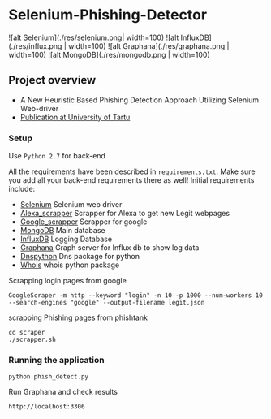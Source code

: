 # Selenium-Phishing-Detector

![alt Selenium](./res/selenium.png| width=100)
![alt InfluxDB](./res/influx.png | width=100)
![alt Graphana](./res/graphana.png | width=100)
![alt MongoDB](./res/mongodb.png | width=100)


## Project overview
- A New Heuristic Based Phishing Detection Approach Utilizing Selenium Web-driver
- [Publication at University of Tartu](http://comserv.cs.ut.ee/ati_thesis/datasheet.php?id=58598&year=2017)

### Setup

Use `Python 2.7` for back-end

All the requirements have been described in `requirements.txt`. Make sure you add all your back-end requirements there as well!
Initial requirements include:
- [Selenium](https://selenium-python.readthedocs.io/) Selenium web driver
- [Alexa_scrapper](https://github.com/vivekpatani/alexa-scraper) Scrapper for Alexa to get new Legit webpages
- [Google_scrapper](https://www.django-rest-framework.org/) Scrapper for google
- [MongoDB](https://www.mongodb.com/) Main database
- [InfluxDB](https://www.influxdata.com/time-series-platform/influxdb/) Logging Database
- [Graphana](http://docs.grafana.org/) Graph server for Influx db to show log data
- [Dnspython](http://www.dnspython.org/examples.html) Dns package for python
- [Whois](https://pypi.org/project/whois/) whois python package

 Scrapping login pages from google

    GoogleScraper -m http --keyword "login" -n 10 -p 1000 --num-workers 10 --search-engines "google" --output-filename legit.json

scrapping Phishing pages from phishtank

    cd scraper
    ./scrapper.sh

### Running the application

    python phish_detect.py
    
Run Graphana and check results 
    
    http://localhost:3306 

 



